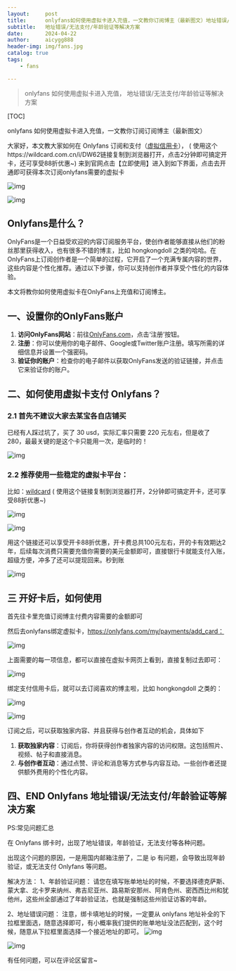 ```yaml
---
layout:     post
title:      onlyfans如何使用虚拟卡进入充值，一文教你订阅博主（最新图文）地址错误/无法支付/年龄验证解决方案
subtitle:   地址错误/无法支付/年龄验证等解决方案
date:       2024-04-22
author:     aicygg888
header-img: img/fans.jpg
catalog: true
tags:
    - fans

---
```


> onlyfans 如何使用虚拟卡进入充值， 地址错误/无法支付/年龄验证等解决方案

[TOC]

onlyfans 如何使用虚拟卡进入充值，一文教你订阅订阅博主（最新图文）

大家好，本文教大家如何在 Onlyfans 订阅和支付（[虚拟信用卡](https://wildcard.com.cn/i/DW62)）， ( 使用这个https://wildcard.com.cn/i/DW62链接复制到浏览器打开，点击2分钟即可搞定开卡，还可享受88折优惠~)
 来到官网点击【立即使用】进入到如下界面，点击去开通即可获得本次订阅onlyfans需要的虚拟卡

![img](https://picx.zhimg.com/80/v2-cfb5ffbe78e9c3bafb3b894504887010_720w.png)

![img](https://pic1.zhimg.com/80/v2-1935e1480f3a0dd33b754f4505f44e70_720w.png)

## Onlyfans是什么？

OnlyFans是一个日益受欢迎的内容订阅服务平台，使创作者能够直接从他们的粉丝那里获得收入，也有很多不错的博主，比如 hongkongdoll 之类的哈哈。在OnlyFans上订阅创作者是一个简单的过程，它开启了一个充满专属内容的世界，这些内容是个性化推荐。通过以下步骤，你可以支持创作者并享受个性化的内容体验。

本文将教你如何使用虚拟卡在OnlyFans上充值和订阅博主。

## 一、设置你的OnlyFans账户

1. **访问OnlyFans网站**：前往[OnlyFans.com](https://onlyfans.com/)，点击‘注册’按钮。
2. **注册**：你可以使用你的电子邮件、Google或Twitter账户注册。填写所需的详细信息并设置一个强密码。
3. **验证你的账户**：检查你的电子邮件以获取OnlyFans发送的验证链接，并点击它来验证你的账户。

## 二、如何使用虚拟卡支付 Onlyfans？

### 2.1 首先不建议大家去某宝各自店铺买

已经有人踩过坑了，买了 30 usd，实际汇率只需要 220 元左右，但是收了 280，最最关键的是这个卡只能用一次，是临时的！

![img](https://pic1.zhimg.com/80/v2-925ec2e490e4fecc3a43f9e30855adaf_720w.png)

### 2.2 推荐使用一些稳定的虚拟卡平台：

比如：[wildcard](https://wildcard.com.cn/i/DW62) ( 使用这个链接复制到浏览器打开，2分钟即可搞定开卡，还可享受88折优惠~)

![img](https://pica.zhimg.com/80/v2-84f0ac67f989e1598e687638067c87e4_720w.png)

![img](https://picx.zhimg.com/80/v2-8eda9f6e35ee0531469f9a47de6129cb_720w.png)

用这个链接还可以享受开卡88折优惠，开卡费总共100元左右，开的卡有效期达2年，后续每次消费只需要充值你需要的美元金额即可，直接银行卡就能支付入账，超级方便，冲多了还可以提现回来。秒到账

![img](https://picx.zhimg.com/80/v2-e3c31e5222958f4070cf866335035ebb_720w.png)

## 三 开好卡后，如何使用

首先往卡里充值订阅博主付费内容需要的金额即可

然后去onlyfans绑定虚拟卡，https://onlyfans.com/my/payments/add_card：

![img](https://pic1.zhimg.com/80/v2-ace49c13eb391600f4f3493b22ada407_720w.png)

上面需要的每一项信息，都可以直接在虚拟卡网页上看到，直接复制过去即可：

![img](https://pic1.zhimg.com/80/v2-dac3ab8c2a64618425da2428ba8d0c63_720w.png)

绑定支付信用卡后，就可以去订阅喜欢的博主啦，比如 hongkongdoll 之类的：

![img](https://pica.zhimg.com/80/v2-0dce956e7efe5b5b6544d0dc53b52c00_720w.png)

![img](https://pic1.zhimg.com/80/v2-7a7cdd08ec8465079558910fe38b917a_720w.png)

订阅之后，可以获取独家内容、并且获得与创作者互动的机会，具体如下

1. **获取独家内容**：订阅后，你将获得创作者独家内容的访问权限。这包括照片、视频、帖子和直接消息。
2. **与创作者互动**：通过点赞、评论和消息等方式参与内容互动。一些创作者还提供额外费用的个性化内容。


## 四、END Onlyfans 地址错误/无法支付/年龄验证等解决方案

PS:常见问题汇总

在 Onlyfans 绑卡时，出现了地址错误，年龄验证，无法支付等各种问题。

出现这个问题的原因，一是用国内邮箱注册了，二是 ip 有问题，会导致出现年龄验证，或无法支付 Onlyfans 等问题。

解决方法：
1、年龄验证问题：
请您在填写账单地址的时候，不要选择德克萨斯、蒙大拿、北卡罗来纳州、弗吉尼亚州、路易斯安那州、阿肯色州、密西西比州和犹他州，这些州全部通过了年龄验证法，也就是强制这些州验证访客的年龄。

2、地址错误问题：
注意，绑卡填地址的时候，一定要从 onlyfans 地址补全的下拉框里面选，随意选择即可，有小概率我们提供的账单地址没法匹配到，这个时候，随意从下拉框里面选择一个接近地址的即可。
![img](https://picx.zhimg.com/80/v2-0d11f004f57e81d18d229c17b34a63e3_720w.png)

![img](https://downloads.intercomcdn.com/i/o/909022822/ecd9c74c397b27ee41c81931/image.png)

有任何问题，可以在评论区留言~


